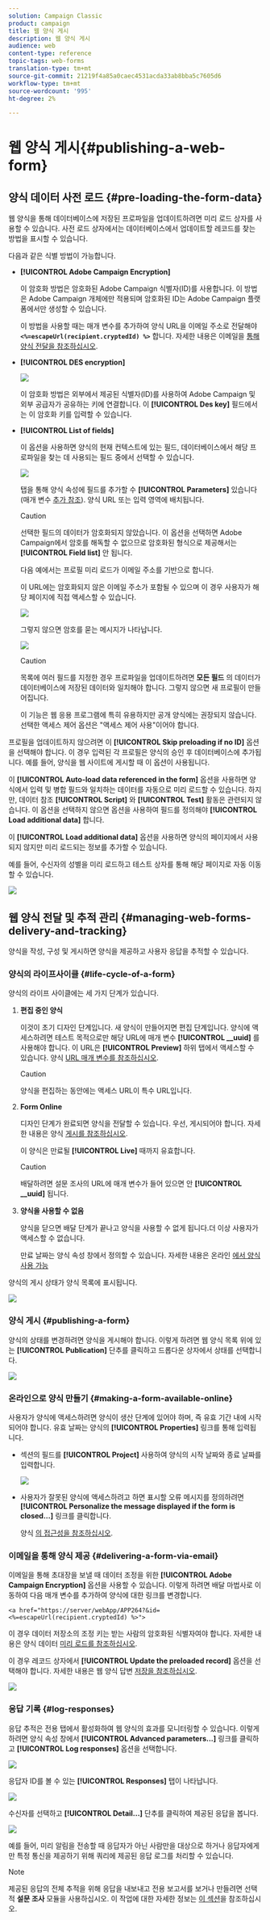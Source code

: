 ```yaml
---
solution: Campaign Classic
product: campaign
title: 웹 양식 게시
description: 웹 양식 게시
audience: web
content-type: reference
topic-tags: web-forms
translation-type: tm+mt
source-git-commit: 21219f4a85a0caec4531acda33ab8bba5c7605d6
workflow-type: tm+mt
source-wordcount: '995'
ht-degree: 2%

---
```



# 웹 양식 게시{#publishing-a-web-form}

## 양식 데이터 사전 로드 {#pre-loading-the-form-data}

웹 양식을 통해 데이터베이스에 저장된 프로파일을 업데이트하려면 미리 로드 상자를 사용할 수 있습니다. 사전 로드 상자에서는 데이터베이스에서 업데이트할 레코드를 찾는 방법을 표시할 수 있습니다.

다음과 같은 식별 방법이 가능합니다.

* **[!UICONTROL Adobe Campaign Encryption]**

   이 암호화 방법은 암호화된 Adobe Campaign 식별자(ID)를 사용합니다. 이 방법은 Adobe Campaign 개체에만 적용되며 암호화된 ID는 Adobe Campaign 플랫폼에서만 생성할 수 있습니다.

   이 방법을 사용할 때는 매개 변수를 추가하여 양식 URL을 이메일 주소로 전달해야 **`<%=escapeUrl(recipient.cryptedId) %>`** 합니다. 자세한 내용은 이메일을 [통해 양식 전달을 참조하십시오](#delivering-a-form-via-email).

* **[!UICONTROL DES encryption]**

   ![](assets/s_ncs_admin_survey_preload_methods_001.png)

   이 암호화 방법은 외부에서 제공된 식별자(ID)를 사용하여 Adobe Campaign 및 외부 공급자가 공유하는 키에 연결합니다. 이 **[!UICONTROL Des key]** 필드에서는 이 암호화 키를 입력할 수 있습니다.

* **[!UICONTROL List of fields]**

   이 옵션을 사용하면 양식의 현재 컨텍스트에 있는 필드, 데이터베이스에서 해당 프로파일을 찾는 데 사용되는 필드 중에서 선택할 수 있습니다.

   ![](assets/s_ncs_admin_survey_preload_methods_002.png)

   탭을 통해 양식 속성에 필드를 추가할 수 **[!UICONTROL Parameters]** 있습니다(매개 변수 [추가 참조](../../web/using/defining-web-forms-properties.md#adding-parameters)). 양식 URL 또는 입력 영역에 배치됩니다.

   >[!CAUTION]
   >
   >선택한 필드의 데이터가 암호화되지 않았습니다. 이 옵션을 선택하면 Adobe Campaign에서 암호를 해독할 수 없으므로 암호화된 형식으로 제공해서는 **[!UICONTROL Field list]** 안 됩니다.

   다음 예에서는 프로필 미리 로드가 이메일 주소를 기반으로 합니다.

   이 URL에는 암호화되지 않은 이메일 주소가 포함될 수 있으며 이 경우 사용자가 해당 페이지에 직접 액세스할 수 있습니다.

   ![](assets/s_ncs_admin_survey_preload_methods_003.png)

   그렇지 않으면 암호를 묻는 메시지가 나타납니다.

   ![](assets/s_ncs_admin_survey_preload_methods_004.png)

   >[!CAUTION]
   >
   >목록에 여러 필드를 지정한 경우 프로파일을 업데이트하려면 **모든 필드** 의 데이터가 데이터베이스에 저장된 데이터와 일치해야 합니다. 그렇지 않으면 새 프로필이 만들어집니다.
   > 
   >이 기능은 웹 응용 프로그램에 특히 유용하지만 공개 양식에는 권장되지 않습니다. 선택한 액세스 제어 옵션은 &quot;액세스 제어 사용&quot;이어야 합니다.

프로필을 업데이트하지 않으려면 이 **[!UICONTROL Skip preloading if no ID]** 옵션을 선택해야 합니다. 이 경우 입력된 각 프로필은 양식의 승인 후 데이터베이스에 추가됩니다. 예를 들어, 양식을 웹 사이트에 게시할 때 이 옵션이 사용됩니다.

이 **[!UICONTROL Auto-load data referenced in the form]** 옵션을 사용하면 양식에서 입력 및 병합 필드와 일치하는 데이터를 자동으로 미리 로드할 수 있습니다. 하지만, 데이터 참조 **[!UICONTROL Script]** 와 **[!UICONTROL Test]** 활동은 관련되지 않습니다. 이 옵션을 선택하지 않으면 옵션을 사용하여 필드를 정의해야 **[!UICONTROL Load additional data]** 합니다.

이 **[!UICONTROL Load additional data]** 옵션을 사용하면 양식의 페이지에서 사용되지 않지만 미리 로드되는 정보를 추가할 수 있습니다.

예를 들어, 수신자의 성별을 미리 로드하고 테스트 상자를 통해 해당 페이지로 자동 이동할 수 있습니다.

![](assets/s_ncs_admin_survey_preload_ex.png)

## 웹 양식 전달 및 추적 관리 {#managing-web-forms-delivery-and-tracking}

양식을 작성, 구성 및 게시하면 양식을 제공하고 사용자 응답을 추적할 수 있습니다.

### 양식의 라이프사이클 {#life-cycle-of-a-form}

양식의 라이프 사이클에는 세 가지 단계가 있습니다.

1. **편집 중인 양식**

   이것이 초기 디자인 단계입니다. 새 양식이 만들어지면 편집 단계입니다. 양식에 액세스하려면 테스트 목적으로만 해당 URL에 매개 변수 **[!UICONTROL __uuid]** 를 사용해야 합니다. 이 URL은 **[!UICONTROL Preview]** 하위 탭에서 액세스할 수 있습니다. 양식 [URL 매개 변수를 참조하십시오](../../web/using/defining-web-forms-properties.md#form-url-parameters).

   >[!CAUTION]
   >
   >양식을 편집하는 동안에는 액세스 URL이 특수 URL입니다.

1. **Form Online**

   디자인 단계가 완료되면 양식을 전달할 수 있습니다. 우선, 게시되어야 합니다. 자세한 내용은 양식 [게시를 참조하십시오](#publishing-a-form).

   이 양식은 만료될 **[!UICONTROL Live]** 때까지 유효합니다.

   >[!CAUTION]
   >
   >배달하려면 설문 조사의 URL에 매개 변수가 들어 있으면 안 **[!UICONTROL __uuid]** 됩니다.

1. **양식을 사용할 수 없음**

   양식을 닫으면 배달 단계가 끝나고 양식을 사용할 수 없게 됩니다.더 이상 사용자가 액세스할 수 없습니다.

   만료 날짜는 양식 속성 창에서 정의할 수 있습니다. 자세한 내용은 온라인 [에서 양식 사용 가능](#making-a-form-available-online)

양식의 게시 상태가 양식 목록에 표시됩니다.

![](assets/s_ncs_admin_survey_status.png)

### 양식 게시 {#publishing-a-form}

양식의 상태를 변경하려면 양식을 게시해야 합니다. 이렇게 하려면 웹 양식 목록 위에 있는 **[!UICONTROL Publication]** 단추를 클릭하고 드롭다운 상자에서 상태를 선택합니다.

![](assets/webapp_publish_webform.png)

### 온라인으로 양식 만들기 {#making-a-form-available-online}

사용자가 양식에 액세스하려면 양식이 생산 단계에 있어야 하며, 즉 유효 기간 내에 시작되어야 합니다. 유효 날짜는 양식의 **[!UICONTROL Properties]** 링크를 통해 입력됩니다.

* 섹션의 필드를 **[!UICONTROL Project]** 사용하여 양식의 시작 날짜와 종료 날짜를 입력합니다.

   ![](assets/webapp_availability_date.png)

* 사용자가 잘못된 양식에 액세스하려고 하면 표시할 오류 메시지를 정의하려면 **[!UICONTROL Personalize the message displayed if the form is closed...]** 링크를 클릭합니다.

   양식 [의 접근성을 참조하십시오](../../web/using/defining-web-forms-properties.md#accessibility-of-the-form).

### 이메일을 통해 양식 제공 {#delivering-a-form-via-email}

이메일을 통해 초대장을 보낼 때 데이터 조정을 위한 **[!UICONTROL Adobe Campaign Encryption]** 옵션을 사용할 수 있습니다. 이렇게 하려면 배달 마법사로 이동하여 다음 매개 변수를 추가하여 양식에 대한 링크를 변경합니다.

```
<a href="https://server/webApp/APP264?&id=<%=escapeUrl(recipient.cryptedId) %>">
```

이 경우 데이터 저장소의 조정 키는 받는 사람의 암호화된 식별자여야 합니다. 자세한 내용은 양식 데이터 [미리 로드를 참조하십시오](#pre-loading-the-form-data).

이 경우 레코드 상자에서 **[!UICONTROL Update the preloaded record]** 옵션을 선택해야 합니다. 자세한 내용은 웹 양식 답변 [저장을 참조하십시오](../../web/using/web-forms-answers.md#saving-web-forms-answers).

![](assets/s_ncs_admin_survey_save_box_option.png)

### 응답 기록 {#log-responses}

응답 추적은 전용 탭에서 활성화하여 웹 양식의 효과를 모니터링할 수 있습니다. 이렇게 하려면 양식 속성 창에서 **[!UICONTROL Advanced parameters...]** 링크를 클릭하고 **[!UICONTROL Log responses]** 옵션을 선택합니다.

![](assets/s_ncs_admin_survey_trace.png)

응답자 ID를 볼 수 있는 **[!UICONTROL Responses]** 탭이 나타납니다.

![](assets/s_ncs_admin_survey_trace_tab.png)

수신자를 선택하고 **[!UICONTROL Detail...]** 단추를 클릭하여 제공된 응답을 봅니다.

![](assets/s_ncs_admin_survey_trace_edit.png)

예를 들어, 미리 알림을 전송할 때 응답자가 아닌 사람만을 대상으로 하거나 응답자에게만 특정 통신을 제공하기 위해 쿼리에 제공된 응답 로그를 처리할 수 있습니다.

>[!NOTE]
>
>제공된 응답의 전체 추적을 위해 응답을 내보내고 전용 보고서를 보거나 만들려면 선택적 **설문 조사** 모듈을 사용하십시오. 이 작업에 대한 자세한 정보는 [이 섹션](../../web/using/about-surveys.md)을 참조하십시오.

